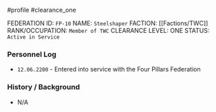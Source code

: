 #profile #clearance_one 

FEDERATION ID: `FP-10`
NAME: `Steelshaper`
FACTION: [[Factions/TWC]]
RANK/OCCUPATION: `Member of TWC`
CLEARANCE LEVEL: ONE
STATUS: `Active in Service`

### Personnel Log
- `12.06.2200` - Entered into service with the Four Pillars Federation

### History / Background
- N/A
